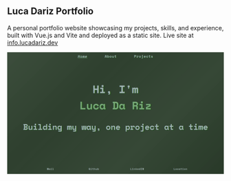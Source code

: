 ## Luca Dariz Portfolio

A personal portfolio website showcasing my projects, skills, and experience, built with Vue.js and Vite and deployed as a static site. Live site at [info.lucadariz.dev](https://info.lucadariz.dev/)

![Home Page](./public/Portfolio.png)
